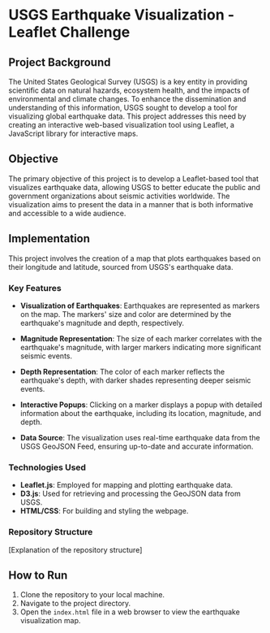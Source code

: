 # USGS Earthquake Visualization - Leaflet Challenge

## Project Background

The United States Geological Survey (USGS) is a key entity in providing scientific data on natural hazards, ecosystem health, and the impacts of environmental and climate changes. To enhance the dissemination and understanding of this information, USGS sought to develop a tool for visualizing global earthquake data. This project addresses this need by creating an interactive web-based visualization tool using Leaflet, a JavaScript library for interactive maps.

## Objective

The primary objective of this project is to develop a Leaflet-based tool that visualizes earthquake data, allowing USGS to better educate the public and government organizations about seismic activities worldwide. The visualization aims to present the data in a manner that is both informative and accessible to a wide audience.

## Implementation

This project involves the creation of a map that plots earthquakes based on their longitude and latitude, sourced from USGS's earthquake data.

### Key Features

- **Visualization of Earthquakes**: Earthquakes are represented as markers on the map. The markers' size and color are determined by the earthquake's magnitude and depth, respectively.
  
- **Magnitude Representation**: The size of each marker correlates with the earthquake's magnitude, with larger markers indicating more significant seismic events.
  
- **Depth Representation**: The color of each marker reflects the earthquake's depth, with darker shades representing deeper seismic events.
  
- **Interactive Popups**: Clicking on a marker displays a popup with detailed information about the earthquake, including its location, magnitude, and depth.

- **Data Source**: The visualization uses real-time earthquake data from the USGS GeoJSON Feed, ensuring up-to-date and accurate information.

### Technologies Used

- **Leaflet.js**: Employed for mapping and plotting earthquake data.
- **D3.js**: Used for retrieving and processing the GeoJSON data from USGS.
- **HTML/CSS**: For building and styling the webpage.

### Repository Structure

[Explanation of the repository structure]

## How to Run

1. Clone the repository to your local machine.
2. Navigate to the project directory.
3. Open the `index.html` file in a web browser to view the earthquake visualization map.
